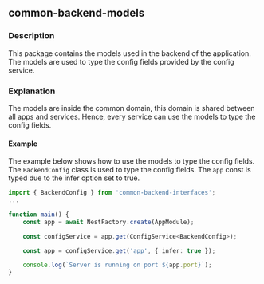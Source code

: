 ## common-backend-models

### Description

This package contains the models used in the backend of the application. The models are used to type the config fields provided by the config service.

### Explanation

The models are inside the common domain, this domain is shared between all apps and services. Hence, every service can use the models to type the config fields.

#### Example

The example below shows how to use the models to type the config fields. The `BackendConfig` class is used to type the config fields. The `app` const is typed due to the infer option set to true.

```typescript
import { BackendConfig } from 'common-backend-interfaces';
...

function main() {
	const app = await NestFactory.create(AppModule);

	const configService = app.get(ConfigService<BackendConfig>);

	const app = configService.get('app', { infer: true });

    console.log(`Server is running on port ${app.port}`);
}
```
